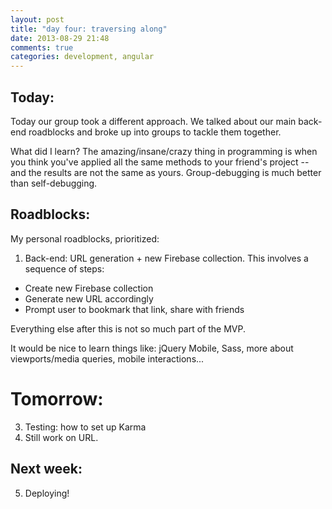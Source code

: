 ```yaml
---
layout: post
title: "day four: traversing along"
date: 2013-08-29 21:48
comments: true
categories: development, angular
---
```

## Today:
Today our group took a different approach. We talked about our main back-end roadblocks and broke up into groups to tackle them together.

What did I learn? The amazing/insane/crazy thing in programming is when you think you've applied all the same methods to your friend's project -- and the results are not the same as yours. Group-debugging is much better than self-debugging. 

## Roadblocks:

My personal roadblocks, prioritized:


1. Back-end: URL generation + new Firebase collection. This involves a sequence of steps:

- Create new Firebase collection
- Generate new URL accordingly
- Prompt user to bookmark that link, share with friends



Everything else after this is not so much part of the MVP.

It would be nice to learn things like: jQuery Mobile, Sass, more about viewports/media queries, mobile interactions...


# Tomorrow:
3. Testing: how to set up Karma
4. Still work on URL.


## Next week:
5. Deploying!
